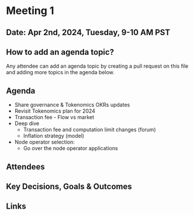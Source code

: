 # Meeting 1

## Date: Apr 2nd, 2024, Tuesday, 9-10 AM PST

## How to add an agenda topic?
Any attendee can add an agenda topic by creating a pull request on this file and adding more topics in the agenda below.

## Agenda

- Share governance & Tokenomics OKRs updates
- Revisit Tokenomics plan for 2024
- Transaction fee - Flow vs market
- Deep dive
    - Transaction fee and computation limit changes (forum)
    - Inflation strategy (model)
- Node operator selection:
  - Go over the node operator applications

## Attendees

## Key Decisions, Goals & Outcomes

## Links
